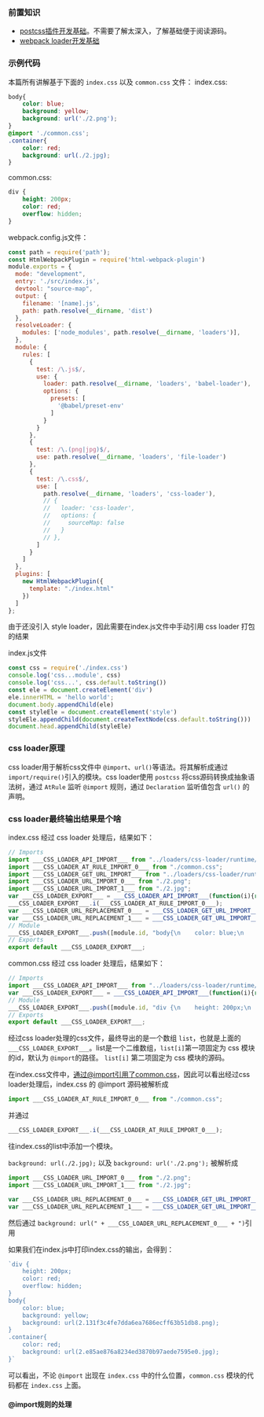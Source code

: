 ### 前置知识
- [postcss插件开发基础](https://github.com/postcss/postcss/blob/main/docs/writing-a-plugin.md)。不需要了解太深入，了解基础便于阅读源码。
- [webpack loader开发基础](https://webpack.js.org/contribute/writing-a-loader/)

### 示例代码
本篇所有讲解基于下面的 `index.css` 以及 `common.css` 文件：
index.css:
```css
body{
    color: blue;
    background: yellow;
    background: url('./2.png');
}
@import './common.css';
.container{
    color: red;
    background: url(./2.jpg);
}
```
common.css:
```css
div {
    height: 200px;
    color: red;
    overflow: hidden;
}
```
webpack.config.js文件：
```javascript
const path = require('path');
const HtmlWebpackPlugin = require('html-webpack-plugin')
module.exports = {
  mode: "development",
  entry: './src/index.js',
  devtool: "source-map",
  output: {
    filename: '[name].js',
    path: path.resolve(__dirname, 'dist')
  },
  resolveLoader: {
    modules: ['node_modules', path.resolve(__dirname, 'loaders')],
  },
  module: {
    rules: [
      {
        test: /\.js$/,
        use: {
          loader: path.resolve(__dirname, 'loaders', 'babel-loader'),
          options: {
            presets: [
              '@babel/preset-env'
            ]
          }
        }
      },
      {
        test: /\.(png|jpg)$/,
        use: path.resolve(__dirname, 'loaders', 'file-loader')
      },
      {
        test: /\.css$/,
        use: [
          path.resolve(__dirname, 'loaders', 'css-loader'),
          // {
          //   loader: 'css-loader',
          //   options: {
          //     sourceMap: false
          //   }
          // },
        ]
      }
    ]
  },
  plugins: [
    new HtmlWebpackPlugin({
      template: "./index.html"
    })
  ]
};
```

由于还没引入 style loader，因此需要在index.js文件中手动引用 css loader 打包的结果

index.js文件
```javascript
const css = require('./index.css')
console.log('css...module', css)
console.log('css...', css.default.toString())
const ele = document.createElement('div')
ele.innerHTML = 'hello world';
document.body.appendChild(ele)
const styleEle = document.createElement('style')
styleEle.appendChild(document.createTextNode(css.default.toString()))
document.head.appendChild(styleEle)
```
### css loader原理
css loader用于解析css文件中 `@import`、`url()`等语法。将其解析成通过 `import/require()`引入的模块。css loader使用 `postcss` 将css源码转换成抽象语法树，通过 `AtRule` 监听 `@import` 规则，通过 `Declaration` 监听值包含 `url()` 的
声明。

### css loader最终输出结果是个啥
index.css 经过 css loader 处理后，结果如下：
```javascript
// Imports
import ___CSS_LOADER_API_IMPORT___ from "../loaders/css-loader/runtime/api.js";
import ___CSS_LOADER_AT_RULE_IMPORT_0___ from "./common.css";
import ___CSS_LOADER_GET_URL_IMPORT___ from "../loaders/css-loader/runtime/getUrl.js";
import ___CSS_LOADER_URL_IMPORT_0___ from "./2.png";
import ___CSS_LOADER_URL_IMPORT_1___ from "./2.jpg";
var ___CSS_LOADER_EXPORT___ = ___CSS_LOADER_API_IMPORT___(function(i){return i[1]});
___CSS_LOADER_EXPORT___.i(___CSS_LOADER_AT_RULE_IMPORT_0___);
var ___CSS_LOADER_URL_REPLACEMENT_0___ = ___CSS_LOADER_GET_URL_IMPORT___(___CSS_LOADER_URL_IMPORT_0___);
var ___CSS_LOADER_URL_REPLACEMENT_1___ = ___CSS_LOADER_GET_URL_IMPORT___(___CSS_LOADER_URL_IMPORT_1___);
// Module
___CSS_LOADER_EXPORT___.push([module.id, "body{\n    color: blue;\n    background: yellow;\n    background: url(" + ___CSS_LOADER_URL_REPLACEMENT_0___ + ");\n}\n\n.container{\n    color: red;\n    background: url(" + ___CSS_LOADER_URL_REPLACEMENT_1___ + ");\n}\n\n", ""]);
// Exports
export default ___CSS_LOADER_EXPORT___;
```

common.css 经过 css loader 处理后，结果如下：
```javascript
// Imports
import ___CSS_LOADER_API_IMPORT___ from "../loaders/css-loader/runtime/api.js";
var ___CSS_LOADER_EXPORT___ = ___CSS_LOADER_API_IMPORT___(function(i){return i[1]});
// Module
___CSS_LOADER_EXPORT___.push([module.id, "div {\n    height: 200px;\n    color: red;\n    overflow: hidden;\n}\n", ""]);
// Exports
export default ___CSS_LOADER_EXPORT___;
```

经过css loader处理的css文件，最终导出的是一个数组 `list`，也就是上面的 `___CSS_LOADER_EXPORT___`。list是一个二维数组，`list[i]`第一项固定为 css 模块的id，默认为 `@import`的路径。
`list[i]` 第二项固定为 css 模块的源码。


在index.css文件中，通过@import引用了common.css，因此可以看出经过css loader处理后，index.css 的 @import 源码被解析成
```javascript
import ___CSS_LOADER_AT_RULE_IMPORT_0___ from "./common.css";
```
并通过
```javascript
___CSS_LOADER_EXPORT___.i(___CSS_LOADER_AT_RULE_IMPORT_0___);
```
往index.css的list中添加一个模块。

`background: url(./2.jpg);` 以及 `background: url('./2.png');` 被解析成
```javascript
import ___CSS_LOADER_URL_IMPORT_0___ from "./2.png";
import ___CSS_LOADER_URL_IMPORT_1___ from "./2.jpg";

var ___CSS_LOADER_URL_REPLACEMENT_0___ = ___CSS_LOADER_GET_URL_IMPORT___(___CSS_LOADER_URL_IMPORT_0___);
var ___CSS_LOADER_URL_REPLACEMENT_1___ = ___CSS_LOADER_GET_URL_IMPORT___(___CSS_LOADER_URL_IMPORT_1___);
```

然后通过 `background: url(" + ___CSS_LOADER_URL_REPLACEMENT_0___ + ")`引用


如果我们在index.js中打印index.css的输出，会得到：
```javascript
`div {
    height: 200px;
    color: red;
    overflow: hidden;
}
body{
    color: blue;
    background: yellow;
    background: url(2.131f3c4fe7dda6ea7686ecff63b51db8.png);
}
.container{
    color: red;
    background: url(2.e85ae876a8234ed3870b97aede7595e0.jpg);
}`
```
可以看出，不论 `@import` 出现在 `index.css` 中的什么位置，`common.css` 模块的代码都在 `index.css` 上面。


#### @import规则的处理